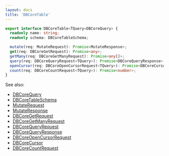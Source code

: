 ```yaml
---
layout: docs
title: 'DBCoreTable'
---
```


```ts
export interface DBCoreTable<TQuery=DBCoreQuery> {
  readonly name: string;
  readonly schema: DBCoreTableSchema;

  mutate(req: MutateRequest): Promise<MutateResponse>;
  get(req: DBCoreGetRequest): Promise<any>;
  getMany(req: DBCoreGetManyRequest): Promise<any[]>;
  query(req: DBCoreQueryRequest<TQuery>): Promise<DBCoreQueryResponse>;
  openCursor(req: DBCoreOpenCursorRequest<TQuery>): Promise<DBCoreCursor | null>;
  count(req: DBCoreCountRequest<TQuery>): Promise<number>;
}
```

See also:
* [DBCoreQuery](DBCoreQuery)
* [DBCoreTableSchema](DBCoreTableSchema)
* [MutateRequest](MutateRequest)
* [MutateResponse](MutateResponse)
* [DBCoreGetRequest](DBCoreGetRequest)
* [DBCoreGetManyRequest](DBCoreGetManyRequest)
* [DBCoreQueryRequest](DBCoreQueryRequest)
* [DBCoreQueryResponse](DBCoreQueryResponse)
* [DBCoreOpenCursorRequest](DBCoreOpenCursorRequest)
* [DBCoreCursor](DBCoreCursor)
* [DBCoreCountRequest](DBCoreCountRequest)
